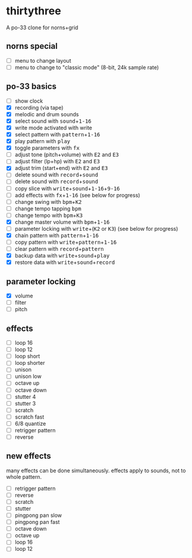 # thirtythree
A po-33 clone for norns+grid

## norns special

- [ ] menu to change layout
- [ ] menu to change to "classic mode" (8-bit, 24k sample rate)

## po-33 basics

- [ ] show clock
- [x] recording (via tape)
- [x] melodic and drum sounds
- [x] select sound with <kbd>sound</kbd>+<kbd>1-16</kbd>
- [x] write mode activated with <kb>write</kbd>
- [x] select pattern with <kbd>pattern</kbd>+<kbd>1-16</kbd>
- [x] play pattern with <kbd>play</kbd>
- [x] toggle parameters with <kbd>fx</kbd>
- [ ] adjust tone (pitch+volume) with <kbd>E2</kbd> and <kbd>E3</kbd>
- [ ] adjust filter (lp+hp) with <kbd>E2</kbd> and <kbd>E3</kbd>
- [x] adjust trim (start+end) with <kbd>E2</kbd> and <kbd>E3</kbd>
- [ ] delete sound with <kbd>record</kbd>+<kbd>sound</kbd>
- [ ] delete sound with <kbd>record</kbd>+<kbd>sound</kbd>
- [ ] copy slice with <kbd>write</kbd>+<kbd>sound</kbd>+<kbd>1-16</kbd>+<kbd>9-16</kbd>
- [ ] add effects with <kbd>fx</kbd>+<kbd>1-16</kbd> (see below for progress)
- [ ] change swing with <kbd>bpm</kbd>+<kbd>K2</kbd>
- [ ] change tempo tapping <kbd>bpm</kbd>
- [ ] change tempo with <kbd>bpm</kbd>+<kbd>K3</kbd>
- [x] change master volume with <kbd>bpm</kbd>+<kbd>1-16</kbd>
- [ ] parameter locking with <kbd>write</kbd>+(<kbd>K2</kbd> or <kbd>K3</kbd>) (see below for progress)
- [x] chain pattern with <kbd>pattern</kbd>+<kbd>1-16</kbd>
- [ ] copy pattern with <kbd>write</kbd>+<kbd>pattern</kbd>+<kbd>1-16</kbd>
- [ ] clear pattern with <kbd>record</kbd>+<kbd>pattern</kbd>
- [x] backup data with <kbd>write</kbd>+<kbd>sound</kbd>+<kbd>play</kbd>
- [x] restore data with <kbd>write</kbd>+<kbd>sound</kbd>+<kbd>record</kbd>

## parameter locking

- [x] volume
- [ ] filter 
- [ ] pitch

## effects

- [ ] loop 16
- [ ] loop 12
- [ ] loop short
- [ ] loop shorter
- [ ] unison
- [ ] unison low
- [ ] octave up
- [ ] octave down
- [ ] stutter 4
- [ ] stutter 3
- [ ] scratch
- [ ] scratch fast
- [ ] 6/8 quantize
- [ ] retrigger pattern
- [ ] reverse

## new effects

many effects can be done simultaneously. effects apply to sounds, not to whole pattern.

- [ ] retrigger pattern
- [ ] reverse
- [ ] scratch
- [ ] stutter
- [ ] pingpong pan slow
- [ ] pingpong pan fast
- [ ] octave down
- [ ] octave up
- [ ] loop 16
- [ ] loop 12